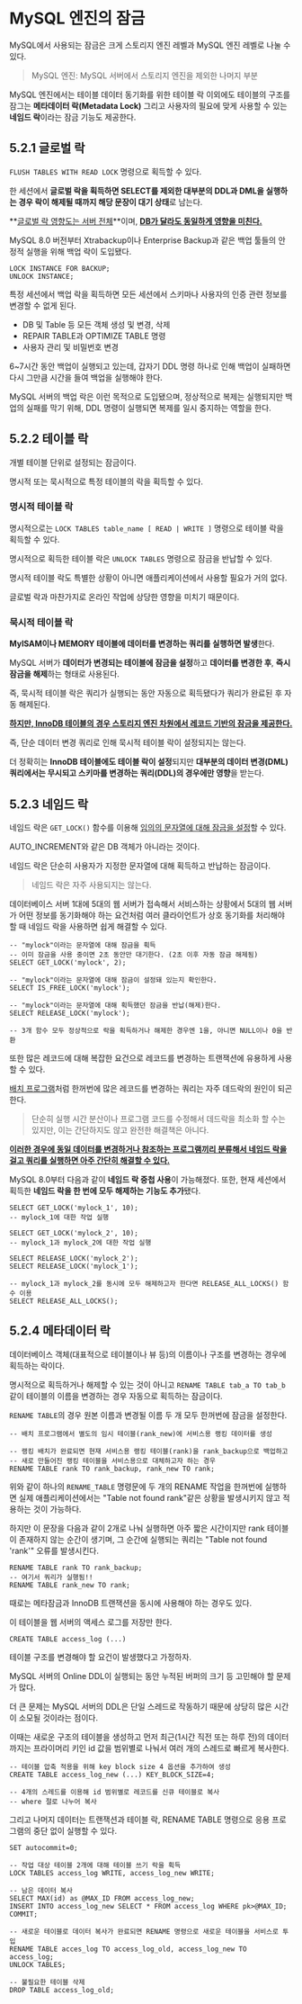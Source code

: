 # MySQL 엔진의 잠금

MySQL에서 사용되는 잠금은 크게 스토리지 엔진 레벨과 MySQL 엔진 레벨로 나눌 수 있다.

> MySQL 엔진: MySQL 서버에서 스토리지 엔진을 제외한 나머지 부분

MySQL 엔진에서는 테이블 데이터 동기화를 위한 테이블 락 이외에도 테이블의 구조를 잠그는 **메타데이터 락(Metadata Lock)** 그리고 사용자의 필요에 맞게 사용할 수 있는 **네임드 락**이라는 잠금 기능도 제공한다.

## 5.2.1 글로벌 락

`FLUSH TABLES WITH READ LOCK` 명령으로 획득할 수 있다.

한 세션에서 **글로벌 락을 획득하면 SELECT를 제외한 대부분의 DDL과 DML을 실행하는 경우 락이 해제될 때까지 해당 문장이 대기 상태**로 남는다.

**<u>글로벌 락 영향도는 서버 전체</u>**이며, **<u>DB가 달라도 동일하게 영향을 미친다.</u>**



MySQL 8.0 버전부터 Xtrabackup이나 Enterprise Backup과 같은 백업 툴들의 안정적 실행을 위해 백업 락이 도입됐다.

```mysql
LOCK INSTANCE FOR BACKUP;
UNLOCK INSTANCE;
```

특정 세션에서 백업 락을 획득하면 모든 세션에서 스키마나 사용자의 인증 관련 정보를 변경할 수 없게 된다.

- DB 및 Table 등 모든 객체 생성 및 변경, 삭제
- REPAIR TABLE과 OPTIMIZE TABLE 명령
- 사용자 관리 및 비밀번호 변경



6~7시간 동안 백업이 실행되고 있는데, 갑자기 DDL 명령 하나로 인해 백업이 실패하면 다시 그만큼 시간을 들여 백업을 실행해야 한다.

MySQL 서버의 백업 락은 이런 목적으로 도입됐으며, 정상적으로 복제는 실행되지만 백업의 실패를 막기 위해, DDL 명령이 실행되면 복제를 일시 중지하는 역할을 한다.



## 5.2.2 테이블 락

개별 테이블 단위로 설정되는 잠금이다.

명시적 또는 묵시적으로 특정 테이블의 락을 획득할 수 있다.



### 명시적 테이블 락

명시적으로는 `LOCK TABLES table_name [ READ | WRITE ]` 명령으로 테이블 락을 획득할 수 있다.

명시적으로 획득한 테이블 락은 `UNLOCK TABLES` 명령으로 잠금을 반납할 수 있다.

명시적 테이블 락도 특별한 상황이 아니면 애플리케이션에서 사용할 필요가 거의 없다.

글로벌 락과 마찬가지로 온라인 작업에 상당한 영향을 미치기 때문이다.



### 묵시적 테이블 락

**MyISAM이나 MEMORY 테이블에 데이터를 변경하는 쿼리를 실행하면 발생**한다.

MySQL 서버가 **데이터가 변경되는 테이블에 잠금을 설정**하고 **데이터를 변경한 후**, **즉시 잠금을 해제**하는 형태로 사용된다.

즉, 묵시적 테이블 락은 쿼리가 실행되는 동안 자동으로 획득됐다가 쿼리가 완료된 후 자동 해제된다.

**<u>하지만, InnoDB 테이블의 경우 스토리지 엔진 차원에서 레코드 기반의 잠금을 제공한다.</u>**

즉, 단순 데이터 변경 쿼리로 인해 묵시적 테이블 락이 설정되지는 않는다.



더 정확히는 **InnoDB 테이블에도 테이블 락이 설정**되지만 **대부분의 데이터 변경(DML) 쿼리에서는 무시되고 스키마를 변경하는 쿼리(DDL)의 경우에만 영향**을 받는다.



## 5.2.3 네임드 락

네임드 락은 `GET_LOCK()` 함수를 이용해 <u>임의의 문자열에 대해 잠금을 설정</u>할 수 있다.

AUTO_INCREMENT와 같은 DB 객체가 아니라는 것이다. 

네임드 락은 단순히 사용자가 지정한 문자열에 대해 획득하고 반납하는 잠금이다. 

> 네임드 락은 자주 사용되지는 않는다.

데이터베이스 서버 1대에 5대의 웹 서버가 접속해서 서비스하는 상황에서 5대의 웹 서버가 어떤 정보를 동기화해야 하는 요건처럼 여러 클라이언트가 상호 동기화를 처리해야 할 때 네임드 락을 사용하면 쉽게 해결할 수 있다.



```mysql
-- "mylock"이라는 문자열에 대해 잠금을 획득
-- 이미 잠금을 사용 중이면 2초 동안만 대기한다. (2초 이후 자동 잠금 해제됨)
SELECT GET_LOCK('mylock', 2);

-- "mylock"이라는 문자열에 대해 잠금이 설정돼 있는지 확인한다.
SELECT IS_FREE_LOCK('mylock');

-- "mylock"이라는 문자열에 대해 획득했던 잠금을 반납(해제)한다.
SELECT RELEASE_LOCK('mylock');

-- 3개 함수 모두 정상적으로 락을 획득하거나 해제한 경우엔 1을, 아니면 NULL이나 0을 반환
```



또한 많은 레코드에 대해 복잡한 요건으로 레코드를 변경하는 트랜잭션에 유용하게 사용할 수 있다.

<u>배치 프로그램</u>처럼 한꺼번에 많은 레코드를 변경하는 쿼리는 자주 데드락의 원인이 되곤 한다.

> 단순히 실행 시간 분산이나 프로그램 코드를 수정해서 데드락을 최소화 할 수는 있지만, 이는 간단하지도 않고 완전한 해결책은 아니다.

**<u>이러한 경우에 동일 데이터를 변경하거나 참조하는 프로그램끼리 분류해서 네임드 락을 걸고 쿼리를 실행하면 아주 간단히 해결할 수 있다.</u>**



MySQL 8.0부터 다음과 같이 **네임드 락 중첩 사용**이 가능해졌다. 또한, 현재 세션에서 획득한 **네임드 락을 한 번에 모두 해제하는 기능도 추가**됐다.

```mysql
SELECT GET_LOCK('mylock_1', 10);
-- mylock_1에 대한 작업 실행

SELECT GET_LOCK('mylock_2', 10);
-- mylock_1과 mylock_2에 대한 작업 실행

SELECT RELEASE_LOCK('mylock_2');
SELECT RELEASE_LOCK('mylock_1');

-- mylock_1과 mylock_2를 동시에 모두 해제하고자 한다면 RELEASE_ALL_LOCKS() 함수 이용
SELECT RELEASE_ALL_LOCKS();
```



## 5.2.4 메타데이터 락

데이터베이스 객체(대표적으로 테이블이나 뷰 등)의 이름이나 구조를 변경하는 경우에 획득하는 락이다.

명시적으로 획득하거나 해제할 수 있는 것이 아니고 `RENAME TABLE tab_a TO tab_b` 같이 테이블의 이름을 변경하는 경우 자동으로 획득하는 잠금이다.

`RENAME TABLE`의 경우 원본 이름과 변경될 이름 두 개 모두 한꺼번에 잠금을 설정한다.

```mysql
-- 배치 프로그램에서 별도의 임시 테이블(rank_new)에 서비스용 랭킹 데이터를 생성

-- 랭킹 배치가 완료되면 현재 서비스용 랭킹 테이블(rank)을 rank_backup으로 백업하고
-- 새로 만들어진 랭킹 테이블을 서비스용으로 대체하고자 하는 경우
RENAME TABLE rank TO rank_backup, rank_new TO rank;
```

위와 같이 하나의 `RENAME_TABLE` 명령문에 두 개의 RENAME 작업을 한꺼번에 실행하면 실제 애플리케이션에서는 "Table not found rank"같은 상황을 발생시키지 않고 적용하는 것이 가능하다.



하지만 이 문장을 다음과 같이 2개로 나눠 실행하면 아주 짧은 시간이지만 rank 테이블이 존재하지 않는 순간이 생기며, 그 순간에 실행되는 쿼리는 "Table not found 'rank'" 오류를 발생시킨다.

```mysql
RENAME TABLE rank TO rank_backup;
-- 여기서 쿼리가 실행됨!!
RENAME TABLE rank_new TO rank;
```



때로는 메타잠금과  InnoDB 트랜잭션을 동시에 사용해야 하는 경우도 있다.

이 테이블을 웹 서버의 액세스 로그를 저장만 한다.

```mysql
CREATE TABLE access_log (...)
```

테이블 구조를 변경해야 할 요건이 발생했다고 가정하자.

MySQL 서버의 Online DDL이 실행되는 동안 누적된 버퍼의 크기 등 고민해야 할 문제가 많다.

더 큰 문제는 MySQL 서버의 DDL은 단일 스레드로 작동하기 때문에 상당히 많은 시간이 소모될 것이라는 점이다.

이때는 새로운 구조의 테이블을 생성하고 먼저 최근(1시간 직전 또는 하루 전)의 데이터까지는 프라이머리 키인 id 값을 범위별로 나눠서 여러 개의 스레드로 빠르게 복사한다.

```mysql
-- 테이블 압축 적용을 위해 key block size 4 옵션을 추가하여 생성
CREATE TABLE access_log_new (...) KEY_BLOCK_SIZE=4;

-- 4개의 스레드를 이용해 id 범위별로 레코드를 신큐 테이블로 복사
-- where 절로 나누어 복사
```



그리고 나머지 데이터는 트랜잭션과 테이블 락, RENAME TABLE 명령으로 응용 프로그램의 중단 없이 실행할 수 있다.

```mysql
SET autocommit=0;

-- 작업 대상 테이블 2개에 대해 테이블 쓰기 락을 획득
LOCK TABLES access_log WRITE, access_log_new WRITE;

-- 남은 데이터 복사
SELECT MAX(id) as @MAX_ID FROM access_log_new;
INSERT INTO access_log_new SELECT * FROM access_log WHERE pk>@MAX_ID;
COMMIT;

-- 새로운 테이블로 데이터 복사가 완료되면 RENAME 명령으로 새로운 테이블을 서비스로 투입
RENAME TABLE acces_log TO access_log_old, access_log_new TO access_log;
UNLOCK TABLES;

-- 불필요한 테이블 삭제
DROP TABLE access_log_old;
```





